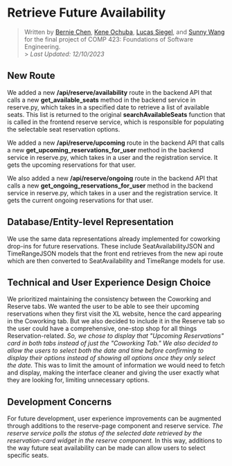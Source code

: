 # Retrieve Future Availability

> Written by [Bernie Chen](https://github.com/bcscc), [Kene Ochuba](https://github.com/Keneo1), [Lucas Siegel](https://github.com/lsiegel4), and [Sunny Wang](https://github.com/sunnyywang) for the final project of COMP 423: Foundations of Software Engineering.<br> > _Last Updated: 12/10/2023_

## New Route

We added a new **/api/reserve/availability** route in the backend API that calls a new **get_available_seats** method in the backend service in reserve.py, which takes in a specified date to retrieve a list of available seats. This list is returned to the original **searchAvailableSeats** function that is called in the frontend reserve service, which is responsible for populating the selectable seat reservation options.

We added a new **/api/reserve/upcoming** route in the backend API that calls a new **get_upcoming_reservations_for_user** method in the backend service in reserve.py, which takes in a user and the registration service. It gets the upcoming reservations for that user.

We also added a new **/api/reserve/ongoing** route in the backend API that calls a new **get_ongoing_reservations_for_user** method in the backend service in reserve.py, which takes in a user and the registration service. It gets the current ongoing reservations for that user.

## Database/Entity-level Representation

We use the same data representations already implemented for coworking drop-ins for future reservations. These include SeatAvailabilityJSON and TimeRangeJSON models that the front end retrieves from the new api route which are then converted to SeatAvailability and TimeRange models for use.

## Technical and User Experience Design Choice

We prioritized maintaining the consistency between the Coworking and Reserve tabs. We wanted the user to be able to see their upcoming reservations when they first visit the XL website, hence the card appearing in the Coworking tab. But we also decided to include it in the Reserve tab so the user could have a comprehensive, one-stop shop for all things Reservation-related. _So, we chose to display that "Upcoming Reservations" card in both tabs instead of just the "Coworking Tab."_ _We also decided to allow the users to select both the date and time before confirming to display their options instead of showing all options once they only select the date._ This was to limit the amount of information we would need to fetch and display, making the interface cleaner and giving the user exactly what they are looking for, limiting unnecessary options.

## Development Concerns

For future development, user experience improvements can be augmented through additions to the reserve-page component and reserve service. _The reserve service polls the status of the selected date retrieved by the reservation-card widget in the reserve component._ In this way, additions to the way future seat availability can be made can allow users to select specific seats.
